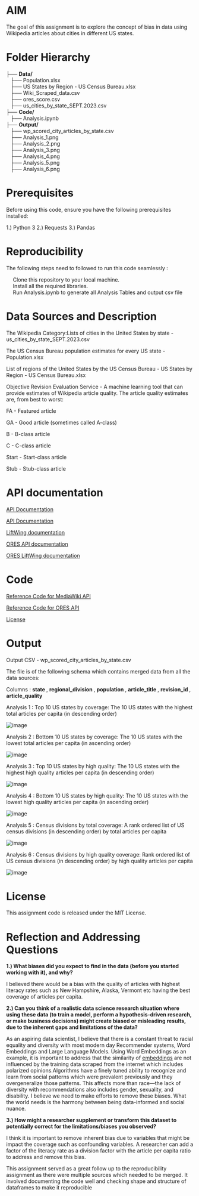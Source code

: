 # AIM

The goal of this assignment is to explore the concept of bias in data using Wikipedia articles about cities in different US states.

# Folder Hierarchy

├── <b>Data/</b><br>
&nbsp;&nbsp;&nbsp;├── Population.xlsx<br>
&nbsp;&nbsp;&nbsp;├── US States by Region - US Census Bureau.xlsx<br>
&nbsp;&nbsp;&nbsp;├── Wiki_Scraped_data.csv<br>
&nbsp;&nbsp;&nbsp;├── ores_score.csv<br>
&nbsp;&nbsp;&nbsp;├── us_cities_by_state_SEPT.2023.csv<br>
├── <b>Code/</b><br>
&nbsp;&nbsp;&nbsp;├── Analysis.ipynb<br>
├── <b>Output/</b><br>
&nbsp;&nbsp;&nbsp;├── wp_scored_city_articles_by_state.csv<br>
&nbsp;&nbsp;&nbsp;├── Analysis_1.png<br>
&nbsp;&nbsp;&nbsp;├── Analysis_2.png<br>
&nbsp;&nbsp;&nbsp;├── Analysis_3.png<br>
&nbsp;&nbsp;&nbsp;├── Analysis_4.png<br>
&nbsp;&nbsp;&nbsp;├── Analysis_5.png<br>
&nbsp;&nbsp;&nbsp;├── Analysis_6.png<br>

# Prerequisites
Before using this code, ensure you have the following prerequisites installed:

1.) Python 3
2.) Requests
3.) Pandas

# Reproducibility

The following steps need to followed to run this code seamlessly :

&emsp; Clone this repository to your local machine.<br>
&emsp; Install all the required libraries.<br>
&emsp; Run Analysis.ipynb to generate all Analysis Tables and output csv file<br>


# Data Sources and Description

The Wikipedia Category:Lists of cities in the United States by state - us_cities_by_state_SEPT.2023.csv

The US Census Bureau population estimates for every US state - Population.xlsx

List of regions of the United States by the US Census Bureau - US States by Region - US Census Bureau.xlsx

Objective Revision Evaluation Service - A machine learning tool that can provide estimates of Wikipedia article quality. The article quality estimates are, from best to worst:

FA - Featured article

GA - Good article (sometimes called A-class)

B - B-class article

C - C-class article

Start - Start-class article

Stub - Stub-class article

# API documentation

[API Documentation](https://www.mediawiki.org/wiki/API:Info)

[API Documentation](https://www.mediawiki.org/wiki/API:Main_page)

[LiftWing documentation](https://wikitech.wikimedia.org/wiki/Machine_Learning/LiftWing)

[ORES API documentation](https://ores.wikimedia.org/docs)

[ORES LiftWing documentation](https://wikitech.wikimedia.org/wiki/Machine_Learning/LiftWing/Usage)

# Code

[Reference Code for MediaWiki API](https://colab.research.google.com/drive/15UoE16s-IccCTOXREjU3xDIz07tlpyrl)

[Reference Code for ORES API](https://colab.research.google.com/drive/17C9xsmR9U3lJeD52UTbAedlHDetwYsxs#scrollTo=GgcjNS0j2VSQ)

[License](https://creativecommons.org/licenses/by/4.0/)


# Output

Output CSV - wp_scored_city_articles_by_state.csv

The file is of the following schema which contains merged data from all the data sources:

Columns : <b> state </b>, <b> regional_division </b>, <b> population </b>, <b> article_title </b>, <b>revision_id </b>, <b>article_quality </b>

Analysis 1 : Top 10 US states by coverage: The 10 US states with the highest total articles per capita (in descending order) 

![image](./Output/Analysis_1.png)

Analysis 2 : Bottom 10 US states by coverage: The 10 US states with the lowest total articles per capita (in ascending order) 

![image](./Output/Analysis_2.png)

Analysis 3 : Top 10 US states by high quality: The 10 US states with the highest high quality articles per capita (in descending order)

![image](./Output/Analysis_3.png)

Analysis 4 : Bottom 10 US states by high quality: The 10 US states with the lowest high quality articles per capita (in ascending order)

![image](./Output/Analysis_4.png)

Analysis 5 : Census divisions by total coverage: A rank ordered list of US census divisions (in descending order) by total articles per capita

![image](./Output/Analysis_5.png)

Analysis 6 : Census divisions by high quality coverage: Rank ordered list of US census divisions (in descending order) by high quality articles per capita

![image](./Output/Analysis_6.png)

# License

This assignment code is released under the MIT License.

# Reflection and Addressing Questions


<b>1.) What biases did you expect to find in the data (before you started working with it), and why?</b>

I believed there would be a bias with the quality of articles with highest literacy rates such as New Hampshire, Alaska, Vermont etc having the best coverage of articles per capita.

<b>2.) Can you think of a realistic data science research situation where using these data (to train a model, perform a hypothesis-driven research, or make business decisions) might create biased or misleading results, due to the inherent gaps and limitations of the data?</b>

As an aspiring data scientist, I believe that there is a constant threat to racial equality and diversity with most modern day Recommender systems, Word Embeddings and Large Language Models. Using Word Embeddings as an example, it is important to address that the similarity of [embeddings](https://blog.acolyer.org/2020/12/08/bias-in-word-embeddings/) are not influenced by the training data scraped from the internet which includes polarized opinions.Algorithms have a finely tuned ability to recognize and learn from social patterns which were prevalent previously and they overgeneralize those patterns. This affects more than race—the lack of diversity with recommendations also includes gender, sexuality, and disability. I believe we need to make efforts to remove these biases. What the world needs is the harmony between being data-informed and social nuance.

<b>3.) How might a researcher supplement or transform this dataset to potentially correct for the limitations/biases you observed?</b>

I think it is important to remove inherent bias due to variables that might be impact the coverage such as confounding variables. A researcher can add a factor of the literacy rate as a division factor with the article per capita ratio to address and remove this bias.

This assignment served as a great follow up to the reproducibility assignment as there were multiple sources which needed to be merged. It involved documenting the code well and checking shape and structure of dataframes to make it reproducible

